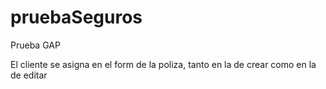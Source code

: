 # pruebaSeguros
Prueba GAP

El cliente se asigna en el form de la poliza, tanto en la de crear como en la de editar
